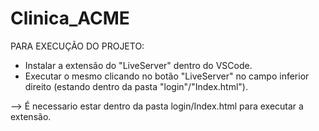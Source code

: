 # Clinica_ACME

PARA EXECUÇÃO DO PROJETO:

- Instalar a extensão do "LiveServer" dentro do VSCode.
- Executar o mesmo clicando no botão "LiveServer" no campo inferior direito (estando dentro da pasta "login"/"Index.html").

--> É necessario estar dentro da pasta login/Index.html para executar a extensão.
